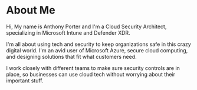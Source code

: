 # About Me

Hi, My name is Anthony Porter and I'm a Cloud Security Architect, specializing in Microsoft Intune and Defender XDR. 

I'm all about using tech and security to keep organizations safe in this crazy digital world. I'm an avid user of Microsoft Azure, secure cloud computing, and designing solutions that fit what customers need. 

I work closely with different teams to make sure security controls are in place, so businesses can use cloud tech without worrying about their important stuff.
